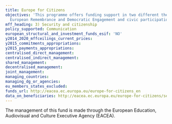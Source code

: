 ```yaml
---
title: Europe for Citizens
objectives: 'This programme offers funding support in two different thematic areas:
  European Remembrance and Democratic Engagement and civic participation.'
mff_heading: 3) Security and citizenship
policy_supported: Communication
european_structural_and_investment_funds_esif: 'NO'
y2014_2020_mffceilings_current_prices: 
y2015_commitments_appropriations: 
y2015_payments_appropriations: 
centralised_direct_management: 
centralised_indirect_management: 
shared_management: 
decentralised_management: 
joint_management: 
managing_countries: 
managing_dg_or_agencies: 
eu_members_states_excluded: 
funds_url: http://eacea.ec.europa.eu/europe-for-citizens_en
data_on_beneficiaries: http://eacea.ec.europa.eu/europe-for-citizens/selection-results_en
---
```

The management of this fund is made through the European Education, Audiovisual and Culture Executive Agency (EACEA).